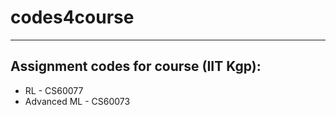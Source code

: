 # codes4course
---------------
## Assignment codes for course (IIT Kgp):
- RL - CS60077
- Advanced ML - CS60073
